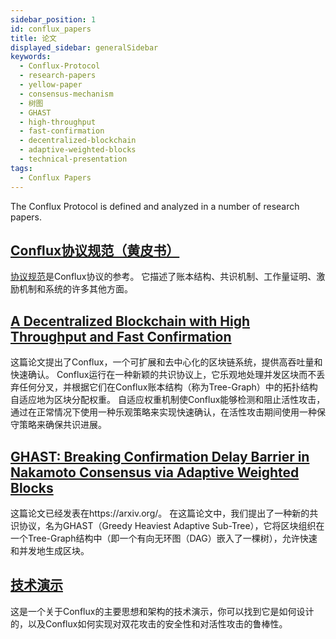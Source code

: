 ```yaml
---
sidebar_position: 1
id: conflux_papers
title: 论文
displayed_sidebar: generalSidebar
keywords:
  - Conflux-Protocol
  - research-papers
  - yellow-paper
  - consensus-mechanism
  - 树图
  - GHAST
  - high-throughput
  - fast-confirmation
  - decentralized-blockchain
  - adaptive-weighted-blocks
  - technical-presentation
tags:
  - Conflux Papers
---
```


The Conflux Protocol is defined and analyzed in a number of research papers.

## [Conﬂux协议规范（黄皮书）](https://www.confluxnetwork.org/files/Conflux_Protocol_Specification.pdf)
[协议规范](https://www.confluxnetwork.org/files/Conflux_Protocol_Specification.pdf)是Conflux协议的参考。 它描述了账本结构、共识机制、工作量证明、激励机制和系统的许多其他方面。

## [A Decentralized Blockchain with High Throughput and Fast Confirmation](https://www.usenix.org/conference/atc20/presentation/li-chenxing)
这篇论文提出了Conflux，一个可扩展和去中心化的区块链系统，提供高吞吐量和快速确认。 Conflux运行在一种新颖的共识协议上，它乐观地处理并发区块而不丢弃任何分叉，并根据它们在Conflux账本结构（称为Tree-Graph）中的拓扑结构自适应地为区块分配权重。 自适应权重机制使Conflux能够检测和阻止活性攻击，通过在正常情况下使用一种乐观策略来实现快速确认，在活性攻击期间使用一种保守策略来确保共识进展。

## [GHAST: Breaking Confirmation Delay Barrier in Nakamoto Consensus via Adaptive Weighted Blocks](https://arxiv.org/abs/2006.01072)
这篇论文已经发表在https://arxiv.org/。 在这篇论文中，我们提出了一种新的共识协议，名为GHAST（Greedy Heaviest Adaptive Sub-Tree），它将区块组织在一个Tree-Graph结构中（即一个有向无环图（DAG）嵌入了一棵树），允许快速和并发地生成区块。

## [技术演示](https://confluxnetwork.org/files/Conflux_Technical_Presentation_20200309.pdf)
这是一个关于Conflux的主要思想和架构的技术演示，你可以找到它是如何设计的，以及Conflux如何实现对双花攻击的安全性和对活性攻击的鲁棒性。
